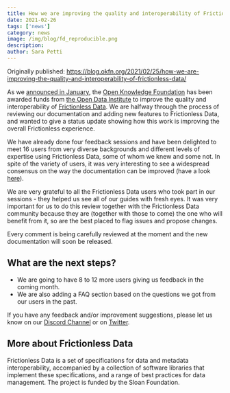 ```yaml
---
title: How we are improving the quality and interoperability of Frictionless Data
date: 2021-02-26
tags: ['news']
category: news
image: /img/blog/fd_reproducible.png
description:
author: Sara Petti
---
```

Originally published: https://blog.okfn.org/2021/02/25/how-we-are-improving-the-quality-and-interoperability-of-frictionless-data/

As we [announced in January](https://frictionlessdata.io/blog/2021/01/13/partnering-with-odi/#so-what-will-be-changing), the [Open Knowledge Foundation](http://okfn.org/) has been awarded funds from [the Open Data Institute](https://theodi.org/) to improve the quality and interoperability of [Frictionless Data](frictionlessdata.io). We are halfway through the process of reviewing our documentation and adding new features to Frictionless Data, and wanted to give a status update showing how this work is improving the overall Frictionless experience.

We have already done four feedback sessions and have been  delighted to meet 16  users from very diverse backgrounds and different levels of expertise using Frictionless Data, some of whom we knew and some not. In spite of the variety of users, it was very interesting to see a widespread consensus on the way the documentation can be improved (have a look [here](https://github.com/frictionlessdata/frictionless-py/pull/637)). 

We are very grateful to all the Frictionless Data users who took part in our sessions - they helped us see all of our guides with fresh eyes. It was very important for us to do this review together with the Frictionless Data community because they are (together with those to come) the one who will benefit from it, so are the best placed to flag issues and propose changes.

Every comment is being carefully reviewed at the moment and the new documentation will soon be released.

## What are the next steps?

* We are going to have 8 to 12 more users giving us feedback in the coming month. 
* We are also adding a FAQ section based on the questions we got from our users in the past.

If you have any feedback and/or improvement suggestions, please let us know on our [Discord Channel](https://discordapp.com/invite/Sewv6av) or on [Twitter](https://twitter.com/frictionlessd8a).

## More about Frictionless Data

Frictionless Data is a set of specifications for data and metadata interoperability, accompanied by a collection of software libraries that implement these specifications, and a range of best practices for data management. The project is funded by the Sloan Foundation.
